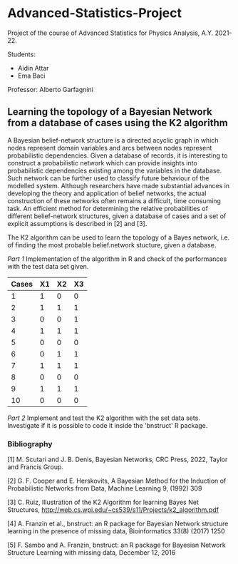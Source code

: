 # Advanced-Statistics-Project

Project of the course of Advanced Statistics for Physics Analysis, A.Y. 2021-22.

Students:
  - Aidin Attar
  - Ema Baci

Professor: Alberto Garfagnini


## Learning the topology of a Bayesian Network from a database of cases using the K2 algorithm
A Bayesian belief-network structure is a directed acyclic graph in which nodes represent domain variables and arcs between nodes represent probabilistic dependencies. Given a database of records, it is interesting to construct a probabilistic network which can provide insights into probabilistic dependencies existing among the variables in the database. Such network can be further used to classify future behaviour of the modelled system. Although researchers have made substantial advances in developing the theory and application of belief networks, the actual construction of these networks often remains a difficult, time consuming task. An efficient method for determining the relative probabilities of different belief-network structures, given a database of cases and a set of explicit assumptions is described in [2] and [3].

The K2 algorithm can be used to learn the topology of a Bayes network, i.e. of 
finding the most probable belief.network stucture, given a database.

*Part 1* Implementation of the algorithm in R and check of the performances with the test data set given.

| Cases | X1 | X2 | X3 |
|-------|----|----|----|
| 1     | 1  | 0  | 0  |
| 2     | 1  | 1  | 1  |
| 3     | 0  | 0  | 1  |
| 4     | 1  | 1  | 1  |
| 5     | 0  | 0  | 0  |
| 6     | 0  | 1  | 1  |
| 7     | 1  | 1  | 1  |
| 8     | 0  | 0  | 0  |
| 9     | 1  | 1  | 1  |
| 10    | 0  | 0  | 0  |

*Part 2* Implement and test the K2 algorithm with the set data sets. Investigate if it is possible to code it inside the 'bnstruct' R package.


### Bibliography
[1] M. Scutari and J. B. Denis, Bayesian Networks, CRC Press, 2022, Taylor and Francis Group.

[2] G. F. Cooper and E. Herskovits, A Bayesian Method for the Induction of Probabilistic Networks from Data, Machine Learning 9, (1992) 309

[3] C. Ruiz, Illustration of the K2 Algorithm for learning Bayes Net Structures, http://web.cs.wpi.edu/~cs539/s11/Projects/k2_algorithm.pdf

[4] A. Franzin et al., bnstruct: an R package for Bayesian Network structure learning in the presence of missing data, Bioinformatics 33(8) (2017) 1250

[5] F. Sambo and A. Franzin, bnstruct: an R package for Bayesian Network Structure Learning with
missing data, December 12, 2016
